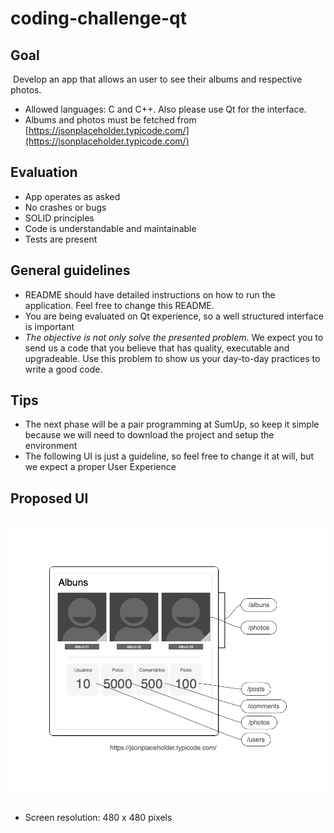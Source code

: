 # coding-challenge-qt

## Goal
​
Develop an app that allows an user to see their albums and respective photos.
​
- Allowed languages: C and C++. Also please use Qt for the interface.
- Albums and photos must be fetched from [https://jsonplaceholder.typicode.com/](https://jsonplaceholder.typicode.com/)
​

## Evaluation

- App operates as asked
- No crashes or bugs
- SOLID principles
- Code is understandable and maintainable
- Tests are present
​
## General guidelines

- README should have detailed instructions on how to run the application. Feel free to change this README.
- You are being evaluated on Qt experience, so a well structured interface is important
- *The objective is not only solve the presented problem*. We expect you to send us a code that you believe that has quality, executable and upgradeable. Use this problem to show us your day-to-day practices to write a good code.

## Tips

- The next phase will be a pair programming at SumUp, so keep it simple because we will need to download the project and setup the environment
- The following UI is just a guideline, so feel free to change it at will, but we expect a proper User Experience
​
## Proposed UI
​
![image](Untitled%20Diagram-2.png)
​
- Screen resolution: 480 x 480 pixels
